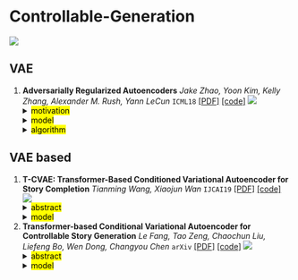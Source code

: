 # Controllable-Generation

![](https://img.shields.io/badge/Status-building-brightgreen)

## VAE
1. **Adversarially Regularized Autoencoders** *Jake Zhao, Yoon Kim, Kelly Zhang, Alexander M. Rush, Yann LeCun* `ICML18` [[PDF]](https://arxiv.org/pdf/1706.04223v3.pdf) [[code]](https://github.com/jakezhaojb/ARAE) ![](https://img.shields.io/badge/VAE-Adversarial-red) <details> <summary><mark>motivation</mark></summary> Replace KL divergence with adversarial classifier </details>  <details> <summary><mark>model</mark></summary> <img src="https://raw.githubusercontent.com/HappyGu0524/pic/master/img/20210318171039.png?token=AF2CKRA5CDAF3ACH2Q2JK3DAKMMVK" /> </details> <details> <summary><mark>algorithm</mark></summary> ![](https://raw.githubusercontent.com/HappyGu0524/pic/master/img/20210318171039.png?token=AF2CKRA5CDAF3ACH2Q2JK3DAKMMVK) </details>
## VAE based
1. **T-CVAE: Transformer-Based Conditioned Variational Autoencoder for Story Completion** *Tianming Wang, Xiaojun Wan* `IJCAI19` [[PDF]](https://www.ijcai.org/proceedings/2019/0727.pdf) [[code]](https://github.com/sodawater/T-CVAE) ![](https://img.shields.io/badge/ROCStories-Story%20Infilling-orange)<details> <summary><mark>abstract</mark></summary> Story completion is a very challenging task of generating the missing plot for an incomplete story, which requires not only understanding but also inference of the given contextual clues. In this paper, we present a novel conditional variational autoencoder based on Transformer for missing plot generation. Our model uses shared attention layers for encoder and decoder, which make the most of the contextual clues, and a latent variable for learning the distribution of coherent story plots. Through drawing samples from the learned distribution, diverse reasonable plots can be generated. Both automatic and manual evaluations show that our model generates better story plots than stateof-the-art models in terms of readability, diversity and coherence.</details> <details> <summary><mark>model</mark></summary>![](https://raw.githubusercontent.com/HappyGu0524/pic/master/img/20210317211339.png?token=AF2CKRG2C4MARER5W4G6HR3AKIAMQ) </details>
2. **Transformer-based Conditional Variational Autoencoder for Controllable Story Generation** *Le Fang, Tao Zeng, Chaochun Liu, Liefeng Bo, Wen Dong, Changyou Chen* `arXiv` [[PDF]](https://arxiv.org/pdf/2101.00828v1.pdf) [[code]](https://github.com/fangleai/TransformerCVAE) ![](https://img.shields.io/badge/WritingPrompts-Story%20Generation-orange)<details> <summary><mark>abstract</mark></summary> We investigate large-scale latent variable models (LVMs) for neural story generation—an under-explored application for open-domain long text—with objectives in two threads: generation effectiveness and controllability. LVMs, especially the variational autoencoder (VAE), have achieved both effective and controllable generation through exploiting flexible distributional latent representations. Recently, Transformers and its variants have achieved remarkable effectiveness without explicit latent representation learning, thus lack satisfying controllability in generation. In this paper, we advocate to revive latent variable modeling, essentially the power of representation learning, in the era of Transformers to enhance controllability without hurting state-of-the-art generation effectiveness. Specifically, we integrate latent representation vectors with a Transformer-based pre-trained architecture to build conditional variational autoencoder (CVAE). Model components such as encoder, decoder and the variational posterior are all built on top of pre-trained language models—GPT2 specifically in this paper. Experiments demonstrate state-of-the-art conditional generation ability of our model, as well as its excellent representation learning capability and controllability.</details> <details> <summary><mark>model</mark></summary>![](https://raw.githubusercontent.com/HappyGu0524/pic/master/img/20210317211706.png?token=AF2CKRH3YFZ4SJJ2QAHG3OTAKIAZK) </details>

